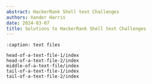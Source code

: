 ```yaml
---
abstract: HackerRank Shell text Challenges
authors: Xander Harris
date: 2024-03-07
title: Solutions to HackerRank Shell text Challenges
---
```


```{toctree}
:caption: text files

head-of-a-text-file-1/index
head-of-a-text-file-2/index
middle-of-a-text-file/index
tail-of-a-text-file-1/index
tail-of-a-text-file-2/index
```

```{index} shell; text
```

```{sectionauthor} Xander Harris <xandertheharris@gmail.com>
```
